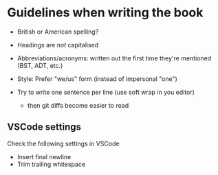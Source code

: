 
# Guidelines when writing the book

- British or American spelling?

- Headings are *not* capitalised

- Abbreviations/acronyms: written out the first time they're mentioned (BST, ADT, etc.)

- Style: Prefer "we/us" form (instead of impersonal "one")

- Try to write one sentence per line (use soft wrap in you editor)
    - then git diffs become easier to read

## VSCode settings

Check the following settings in VSCode
- Insert final newline
- Trim trailing whitespace

